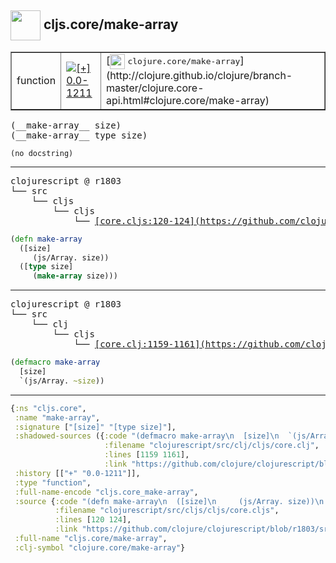 ## <img width="48px" valign="middle" src="http://i.imgur.com/Hi20huC.png"> cljs.core/make-array

 <table border="1">
<tr>
<td>function</td>
<td><a href="https://github.com/cljsinfo/api-refs/tree/0.0-1211"><img valign="middle" alt="[+] 0.0-1211" src="https://img.shields.io/badge/+-0.0--1211-lightgrey.svg"></a> </td>
<td>
[<img height="24px" valign="middle" src="http://i.imgur.com/1GjPKvB.png"> <samp>clojure.core/make-array</samp>](http://clojure.github.io/clojure/branch-master/clojure.core-api.html#clojure.core/make-array)
</td>
</tr>
</table>

 <samp>
(__make-array__ size)<br>
(__make-array__ type size)<br>
</samp>

```
(no docstring)
```

---

 <pre>
clojurescript @ r1803
└── src
    └── cljs
        └── cljs
            └── <ins>[core.cljs:120-124](https://github.com/clojure/clojurescript/blob/r1803/src/cljs/cljs/core.cljs#L120-L124)</ins>
</pre>

```clj
(defn make-array
  ([size]
     (js/Array. size))
  ([type size]
     (make-array size)))
```


---

 <pre>
clojurescript @ r1803
└── src
    └── clj
        └── cljs
            └── <ins>[core.clj:1159-1161](https://github.com/clojure/clojurescript/blob/r1803/src/clj/cljs/core.clj#L1159-L1161)</ins>
</pre>

```clj
(defmacro make-array
  [size]
  `(js/Array. ~size))
```

---

```clj
{:ns "cljs.core",
 :name "make-array",
 :signature ["[size]" "[type size]"],
 :shadowed-sources ({:code "(defmacro make-array\n  [size]\n  `(js/Array. ~size))",
                     :filename "clojurescript/src/clj/cljs/core.clj",
                     :lines [1159 1161],
                     :link "https://github.com/clojure/clojurescript/blob/r1803/src/clj/cljs/core.clj#L1159-L1161"}),
 :history [["+" "0.0-1211"]],
 :type "function",
 :full-name-encode "cljs.core_make-array",
 :source {:code "(defn make-array\n  ([size]\n     (js/Array. size))\n  ([type size]\n     (make-array size)))",
          :filename "clojurescript/src/cljs/cljs/core.cljs",
          :lines [120 124],
          :link "https://github.com/clojure/clojurescript/blob/r1803/src/cljs/cljs/core.cljs#L120-L124"},
 :full-name "cljs.core/make-array",
 :clj-symbol "clojure.core/make-array"}

```
